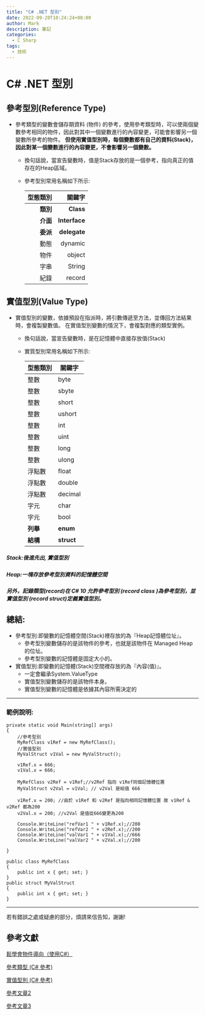 ```yaml
---
title: "C# .NET 型別"
date: 2022-09-20T10:24:24+08:00
author: Mark
description: 筆記
categories:
  - C Sharp 
tags:
  - 技術
---
```


# C# .NET 型別 

## 參考型別(Reference Type)
-  參考類型的變數會儲存期資料 (物件) 的參考，使用參考類型時，可以使兩個變數參考相同的物件，因此對其中一個變數進行的內容變更，可能會影響另一個變數所參考的物件。 **但使用實值型別時，每個變數都有自己的資料(Stack)，因此對某一個變數進行的內容變更，不會影響另一個變數。**


     - 換句話說，當宣告變數時，值是Stack存放的是一個參考，指向真正的值存在的Heap區域。 
     - 參考型別常用名稱如下所示:
  
       |型態類別|關鍵字   |
       |--:|--:|
       |**類別**	|**Class**     |
       |**介面**	|**Interface** |
       |**委派**|**delegate**  |
       |動態|dynamic|
       |物件|object|
       |字串|String|
       |紀錄|record|

## 實值型別(Value Type)
- 實值型別的變數，依據預設在指派時，將引數傳遞至方法，並傳回方法結果時，會複製變數值。 在實值型別變數的情況下，會複製對應的類型實例。 

  - 換句話說，當宣告變數時，是在記憶體中直接存放值(Stack)
  - 實質型別常用名稱如下所示:

      |型態類別	| 關鍵字	|
      |--|--|
      |整數		| byte		|
      |整數		| sbyte		|
      |整數		| short		|
      |整數		| ushort	|
      |整數		| int		|
      |整數		| uint		|
      |整數		| long		|
      |整數		| ulong		|
      |浮點數		| float		|
      |浮點數		| double	|
      |浮點數		| decimal	|
      |字元		| char	 	|
      |字元		| bool	 	|
      |**列舉**|**enum**|
      |**結構**|**struct**|

##### Stack:後進先出, 實值型別
#####  Heap:一塊存放參考型別資料的記憶體空間
##### 另外，記錄類型(record)在 C# 10 允許參考型別 (record class )為參考型別，並 實值型別 (record struct)定義實值型別。

## 總結:
- 參考型別:即變數的記憶體空間(Stack)裡存放的為『Heap記憶體位址』。
  -  參考型別變數儲存的是該物件的參考，也就是該物件在 Managed Heap 的位址。
  - 參考型別變數的記憶體是固定大小的。  
- 實值型別:即變數的記憶體(Stack)空間裡存放的為『內容(值)』。
  - 一定會繼承System.ValueType 
  - 實值型別變數儲存的是該物件本身。
  - 實值型別變數的記憶體是依據其內容所需決定的


---
### 範例說明:

    private static void Main(string[] args)
    {
        //參考型別
        MyRefClass v1Ref = new MyRefClass();
        //實值型別
        MyValStruct v1Val = new MyValStruct();

        v1Ref.x = 666;
        v1Val.x = 666;

        MyRefClass v2Ref = v1Ref;//v2Ref 指向 v1Ref同個記憶體位置 
        MyValStruct v2Val = v1Val; // v2Val 是給值 666

        v1Ref.x = 200; //由於 v1Ref 和 v2Ref 是指向相同記憶體位置 故 v1Ref & v2Ref 都為200
        v2Val.x = 200; //v2Val 是值從666變更為200

        Console.WriteLine("refVar1 " + v1Ref.x);//200
        Console.WriteLine("refVar2 " + v2Ref.x);//200
        Console.WriteLine("valVar1 " + v1Val.x);//666
        Console.WriteLine("valVar2 " + v2Val.x);//200

    }

    public class MyRefClass
    {
        public int x { get; set; }
    }
    public struct MyValStruct
    {
        public int x { get; set; }
    }
---

若有錯誤之處或疑慮的部分，煩請來信告知，謝謝!

## **參考文獻**

[鬆學會物件導向（使用C#）](https://skilltree.my/Events/2022/9/17/OOP-Batch-22)

[參考類型 (C# 參考)](https://learn.microsoft.com/zh-hk/dotnet/csharp/fundamentals/types/classes)

[實值型別 (C# 參考)](https://learn.microsoft.com/zh-tw/dotnet/csharp/language-reference/builtin-types/value-types)

[參考文章2](https://xingulin.tumblr.com/post/48493582986/ref-type-vs-val-type)

[參考文章3](https://dotblogs.com.tw/h091237557/2014/05/26/145247)


